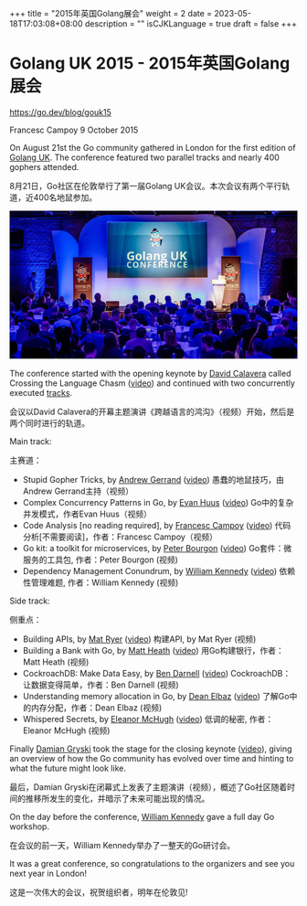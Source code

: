+++
title = "2015年英国Golang展会"
weight = 2
date = 2023-05-18T17:03:08+08:00
description = ""
isCJKLanguage = true
draft = false
+++

# Golang UK 2015 - 2015年英国Golang展会

https://go.dev/blog/gouk15

Francesc Campoy
9 October 2015

On August 21st the Go community gathered in London for the first edition of [Golang UK](https://golanguk.com/). The conference featured two parallel tracks and nearly 400 gophers attended.

8月21日，Go社区在伦敦举行了第一届Golang UK会议。本次会议有两个平行轨道，近400名地鼠参加。

![img](GolangUK2015_img/gouk.jpg)

The conference started with the opening keynote by [David Calavera](https://twitter.com/calavera) called Crossing the Language Chasm ([video](https://www.youtube.com/watch?v=JPVRnEZ4v_w&list=PLDWZ5uzn69ezRJYeWxYNRMYebvf8DerHd)) and continued with two concurrently executed [tracks](http://golanguk.com/schedule/).

会议以David Calavera的开幕主题演讲《跨越语言的鸿沟》（视频）开始，然后是两个同时进行的轨道。

Main track:

主赛道：

- Stupid Gopher Tricks, by [Andrew Gerrand](https://twitter.com/enneff) ([video](https://www.youtube.com/watch?v=UECh7X07m6E&list=PLDWZ5uzn69ezRJYeWxYNRMYebvf8DerHd)) 愚蠢的地鼠技巧，由Andrew Gerrand主持（视频）
- Complex Concurrency Patterns in Go, by [Evan Huus](https://twitter.com/eapache) ([video](https://www.youtube.com/watch?v=2HOO5gIgyMg&list=PLDWZ5uzn69ezRJYeWxYNRMYebvf8DerHd)) Go中的复杂并发模式，作者Evan Huus（视频）
- Code Analysis [no reading required], by [Francesc Campoy](https://twitter.com/francesc) ([video](https://www.youtube.com/watch?v=oorX84tBMqo&list=PLDWZ5uzn69ezRJYeWxYNRMYebvf8DerHd)) 代码分析[不需要阅读]，作者：Francesc Campoy（视频）
- Go kit: a toolkit for microservices, by [Peter Bourgon](https://twitter.com/peterbourgon) ([video](https://www.youtube.com/watch?v=aL6sd4d4hxk&list=PLDWZ5uzn69ezRJYeWxYNRMYebvf8DerHd)) Go套件：微服务的工具包, 作者：Peter Bourgon (视频)
- Dependency Management Conundrum, by [William Kennedy](https://twitter.com/goinggodotnet) ([video](https://www.youtube.com/watch?v=CdhucJShJU8&list=PLDWZ5uzn69ezRJYeWxYNRMYebvf8DerHd)) 依赖性管理难题, 作者：William Kennedy (视频)

Side track:

侧重点：

- Building APIs, by [Mat Ryer](https://twitter.com/matryer) ([video](https://www.youtube.com/watch?v=tIm8UkSf6RA&list=PLDWZ5uzn69ezRJYeWxYNRMYebvf8DerHd)) 构建API, by Mat Ryer (视频)
- Building a Bank with Go, by [Matt Heath](https://twitter.com/mattheath) ([video](https://www.youtube.com/watch?v=cFJkLfujOts&list=PLDWZ5uzn69ezRJYeWxYNRMYebvf8DerHd)) 用Go构建银行，作者：Matt Heath (视频)
- CockroachDB: Make Data Easy, by [Ben Darnell](https://twitter.com/bendarnell) ([video](https://www.youtube.com/watch?v=33oqpLmQ3LE&list=PLDWZ5uzn69ezRJYeWxYNRMYebvf8DerHd)) CockroachDB：让数据变得简单，作者：Ben Darnell (视频)
- Understanding memory allocation in Go, by [Dean Elbaz](https://twitter.com/DeanElbaz) ([video](https://www.youtube.com/watch?v=zjoieOpy5hE&list=PLDWZ5uzn69ezRJYeWxYNRMYebvf8DerHd)) 了解Go中的内存分配，作者：Dean Elbaz (视频) 
- Whispered Secrets, by [Eleanor McHugh](https://twitter.com/feyeleanor) ([video](https://www.youtube.com/watch?v=ViBRx-F4Z2U&list=PLDWZ5uzn69ezRJYeWxYNRMYebvf8DerHd)) 低调的秘密, 作者：Eleanor McHugh (视频)

Finally [Damian Gryski](https://twitter.com/dgryski) took the stage for the closing keynote ([video](https://www.youtube.com/watch?v=IiSyFc10Jj0&list=PLDWZ5uzn69ezRJYeWxYNRMYebvf8DerHd)), giving an overview of how the Go community has evolved over time and hinting to what the future might look like.

最后，Damian Gryski在闭幕式上发表了主题演讲（视频），概述了Go社区随着时间的推移所发生的变化，并暗示了未来可能出现的情况。

On the day before the conference, [William Kennedy](https://twitter.com/goinggodotnet) gave a full day Go workshop.

在会议的前一天，William Kennedy举办了一整天的Go研讨会。

It was a great conference, so congratulations to the organizers and see you next year in London!

这是一次伟大的会议，祝贺组织者，明年在伦敦见!
